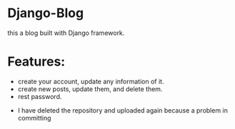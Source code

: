 # Django-Blog
this a blog built with Django framework.


# Features:
- create your account, update any information of it.
- create new posts, update them, and delete them.
- rest password.
 * I have deleted the repository and uploaded again because a problem in committing
